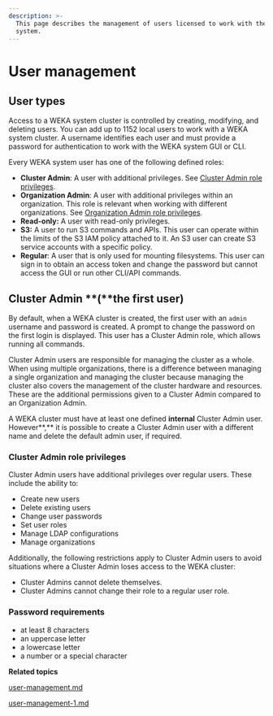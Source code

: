 ```yaml
---
description: >-
  This page describes the management of users licensed to work with the WEKA
  system.
---
```


# User management

## User types

Access to a WEKA system cluster is controlled by creating, modifying, and deleting users. You can add up to 1152 local users to work with a WEKA system cluster. A username identifies each user and must provide a password for authentication to work with the WEKA system GUI or CLI.

Every WEKA system user has one of the following defined roles:

* **Cluster Admin**: A user with additional privileges. See [Cluster Admin role privileges](./#cluster-admin-role-privileges).
* **Organization Admin**: A user with additional privileges within an organization. This role is relevant when working with different organizations. See [Organization Admin role privileges](../organizations/#organization-admin-role-privileges).
* **Read-only:** A user with read-only privileges.
* **S3:** A user to run S3 commands and APIs. This user can operate within the limits of the S3 IAM policy attached to it. An S3 user can create S3 service accounts with a specific policy.
* **Regular**: A user that is only used for mounting filesystems. This user can sign in to obtain an access token and change the password but cannot access the GUI or run other CLI/API commands.

## Cluster Admin **(**the first user)

By default, when a WEKA cluster is created, the first user with an `admin` username and password is created. A prompt to change the password on the first login is displayed. This user has a Cluster Admin role, which allows running all commands.&#x20;

Cluster Admin users are responsible for managing the cluster as a whole. When using multiple organizations, there is a difference between managing a single organization and managing the cluster because managing the cluster also covers the management of the cluster hardware and resources. These are the additional permissions given to a Cluster Admin compared to an Organization Admin.

A WEKA cluster must have at least one defined **internal** Cluster Admin user. However**,** it is possible to create a Cluster Admin user with a different name and delete the default admin user, if required.

### Cluster Admin role privileges

Cluster Admin users have additional privileges over regular users. These include the ability to:

* Create new users
* Delete existing users
* Change user passwords
* Set user roles
* Manage LDAP configurations
* Manage organizations

Additionally, the following restrictions apply to Cluster Admin users to avoid situations where a Cluster Admin loses access to the WEKA cluster:

* Cluster Admins cannot delete themselves.
* Cluster Admins cannot change their role to a regular user role.

### Password requirements

* at least 8 characters
* an uppercase letter
* a lowercase letter
* a number or a special character



**Related topics**

[user-management.md](user-management.md "mention")

[user-management-1.md](user-management-1.md "mention")

